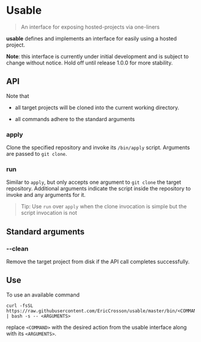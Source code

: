 # Usable

> An interface for exposing hosted-projects via one-liners

**usable** defines and implements an interface for easily using a hosted
project.

**Note**: this interface is currently under initial development and is
subject to change without notice. Hold off until release 1.0.0 for more
stability.

## API

Note that

- all target projects will be cloned into the current working
directory.

- all commands adhere to the standard arguments

### apply

Clone the specified repository and invoke its `/bin/apply` script.
Arguments are passed to `git clone`.

### run

Similar to `apply`, but only accepts one argument to `git clone` the
target repository. Additional arguments indicate the script inside the
repository to invoke and any arguments for it.

> Tip: Use `run` over `apply` when the clone invocation is simple but
> the script invocation is not

## Standard arguments

### --clean

Remove the target project from disk if the API call completes
successfully.

## Use

To use an available command

    curl -fsSL https://raw.githubusercontent.com/EricCrosson/usable/master/bin/<COMMAND> | bash -s -- <ARGUMENTS>

replace `<COMMAND>` with the desired action from the usable interface
along with its `<ARGUMENTS>`.
